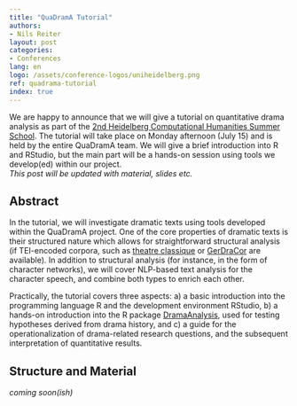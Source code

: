```yaml
---
title: "QuaDramA Tutorial"
authors:
- Nils Reiter
layout: post
categories:
- Conferences
lang: en
logo: /assets/conference-logos/uniheidelberg.png
ref: quadrama-tutorial
index: true
---
```


We are happy to announce that we will give a tutorial on quantitative drama analysis as part of the [2nd Heidelberg Computational Humanities Summer School](https://hch19.cl.uni-heidelberg.de). The tutorial will take place on Monday afternoon (July 15) and is held by the entire QuaDramA team. We will give a brief introduction into R and RStudio, but the main part will be a hands-on session using  tools we develop(ed) within our project. <br/>*This post will be updated with material, slides etc.*

## Abstract

In the tutorial, we will investigate dramatic texts using tools developed within the QuaDramA project. One of the core properties of dramatic texts is their structured nature which allows for straightforward structural analysis (if TEI-encoded corpora, such as [theatre classique](http://theatre-classique.fr) or [GerDraCor](https://github.com/dracor-org/gerdracor) are available). In addition to structural analysis (for instance, in the form of character networks), we will cover NLP-based text analysis for the character speech, and combine both types to enrich each other.

Practically, the tutorial covers three aspects: a) a basic introduction into the programming language R and the development environment RStudio, b) a hands-on introduction into the R package [DramaAnalysis](https://github.com/quadrama/DramaAnalysis), used for testing hypotheses derived from drama history, and c) a guide for the operationalization of drama-related research questions, and the subsequent interpretation of quantitative results.

## Structure and Material

*coming soon(ish)*
